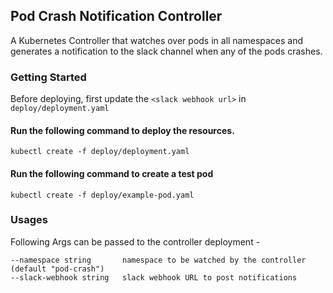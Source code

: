 ## Pod Crash Notification Controller
A Kubernetes Controller that watches over pods in all namespaces and generates a notification to the slack channel when any of the pods crashes.

### Getting Started
Before deploying, first update the `<slack webhook url>` in `deploy/deployment.yaml`

#### Run the following command to deploy the resources.
``kubectl create -f deploy/deployment.yaml``

#### Run the following command to create a test pod
``kubectl create -f deploy/example-pod.yaml``

### Usages

Following Args can be passed to the controller deployment - 

```
--namespace string       namespace to be watched by the controller (default "pod-crash")
--slack-webhook string   slack webhook URL to post notifications
```